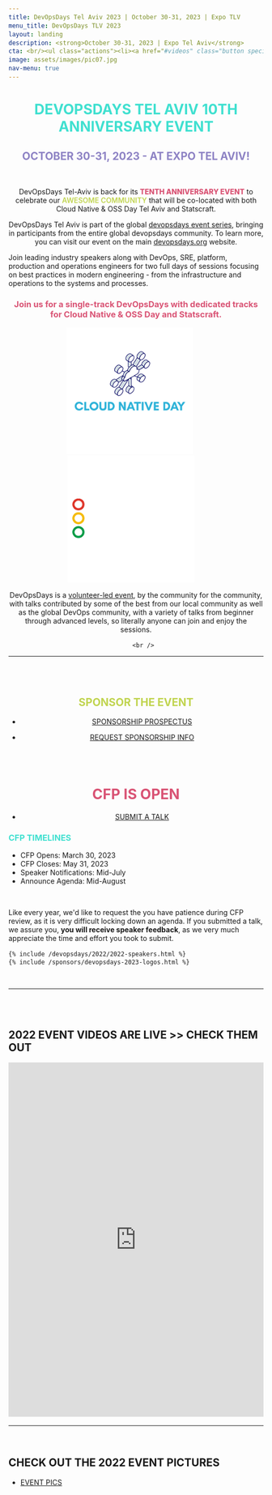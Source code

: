 ```yaml
---
title: DevOpsDays Tel Aviv 2023 | October 30-31, 2023 | Expo TLV
menu_title: DevOpsDays TLV 2023
layout: landing
description: <strong>October 30-31, 2023 | Expo Tel Aviv</strong>
cta: <br/><ul class="actions"><li><a href="#videos" class="button special fit" target="_blank"> WATCH VIDEOS</a></li></ul><ul class="actions"><li><a href="#cfp" class="button fit" target="_blank"> CFP IS OPEN!</a></li></ul>
image: assets/images/pic07.jpg
nav-menu: true
---
```


<!-- Main -->
<div id="main">

<!-- One -->
<div class="inner">
    <div class="row">
    <div class="box" style="width: 100%; text-align: center;">
    <h1 style="text-transform: uppercase; color: turquoise;">DEVOPSDAYS TEL AVIV 10TH ANNIVERSARY EVENT</h1>
    <h2 style="text-transform: uppercase; color: #8d82c4;">October 30-31, 2023 - at Expo Tel Aviv!</h2>
    <p>&nbsp;</p>
            <p>DevOpsDays Tel-Aviv is back for its <span style="font-weight: 800; color: #d95374;">TENTH ANNIVERSARY EVENT</span> to celebrate our <span style="font-weight: 600; color: #c0d44f;">AWESOME COMMUNITY</span> that will be co-located with both Cloud Native & OSS Day Tel Aviv and Statscraft.</p>
            <p>DevOpsDays Tel Aviv is part of the global <a href="https://devopsdays.org/" target="_blank">devopsdays event series</a>, bringing in participants from the entire global devopsdays community.  To learn more, you can visit our event on the main <a href="https://devopsdays.org/events/2023-tel-aviv/welcome/" target="_blank">devopsdays.org</a> website.</p>
            <p style="text-align: left; ">Join leading industry speakers along with DevOps, SRE, platform, production and operations engineers for two full days of sessions focusing on best practices in modern  engineering - from the infrastructure and operations to the systems and processes. 
            <h3 style="text-align: center; font-weight: 700; color: #d95374;">Join us for a single-track DevOpsDays with dedicated tracks for Cloud Native & OSS Day and Statscraft. </h3>
            <p><img src="/assets/images/cloudnative-SQ.png" width="250" style="float: center; padding-right: 20px;">&nbsp; <img src="/assets/images/statscraft-SQ.png" width="250" style="float: center; padding-right: 20px;"></p>DevOpsDays is a <a href="/team" target="_blank">volunteer-led event</a>, by the community for the community, with talks contributed by some of the best from our local community as well as the global DevOps community, with a variety of talks from beginner through advanced levels, so literally anyone can join and enjoy the sessions.</p>

        <br />
<hr/>
<a id="sponsor"></a>
<br/>
<br>
    <h2 style="tex-transform: uppercase; color: #c0d44f;"> SPONSOR THE EVENT</h2>
         <ul class="actions"><li><a href="https://drive.google.com/file/d/10Yglr9iSCQIC1XmaB4nT8sQCU3Dh0k47/view?usp=share_link" target="_blank" class="button fit"> SPONSORSHIP PROSPECTUS</a></li></ul>
        <ul class="actions"><li><a href="https://forms.gle/zvoeqRtVmegYfUKj8" class="button fit"><span class="icon alt fa-lightbulb-o"></span> REQUEST SPONSORSHIP INFO </a></li></ul>

</div>
</div>
<a id="cfp"></a>
<br/>
<br>

 <div class="box" style="width: 100%; text-align: left;">
     <h1 style="text-transform: uppercase; color: #d95374; text-align: center;"> CFP IS OPEN</h1>
    <ul class="actions" style="text-align: center;"><li><a href="https://sessionize.com/devopsdays-tel-aviv-2023/" class="button fit" target="_blank"> SUBMIT A TALK</a></li></ul>
   <h3 style="text-transform: uppercase; color: turquoise; text-align: left;"> CFP TIMELINES</h3>
    <ul>
    <li>CFP Opens: March 30, 2023</li>
    <li>CFP Closes: May 31, 2023</li>
    <li>Speaker Notifications: Mid-July</li>
    <li>Announce Agenda: Mid-August</li>
    </ul>
<br/>
     <p>Like every year, we'd like to request the you have patience during CFP review, as it is very difficult locking down an agenda. If you submitted a talk, we assure you, <strong>you will receive speaker feedback</strong>, as we very much appreciate the time and effort you took to submit.</p>
</div>

    {% include /devopsdays/2022/2022-speakers.html %}
    {% include /sponsors/devopsdays-2023-logos.html %}
<br/>
<hr/>

<br/>
<a id="videos"></a>
<br/>

   <h2> <span class="icon alt fa-video-camera"></span> 2022 EVENT VIDEOS ARE LIVE >> CHECK THEM OUT </h2>
    <iframe width="100%" height="700" src="https://www.youtube.com/embed/videoseries?list=PL8tivQAdoavNHBVaiDiadxLiVtdH7xPJH" title="YouTube video player" frameborder="0" allow="accelerometer; autoplay; clipboard-write; encrypted-media; gyroscope; picture-in-picture" allowfullscreen></iframe>
    <br/>
     <hr/>
    <br/>
    <h2><span class="icon alt fa-camera-retro"></span> CHECK OUT THE 2022 EVENT PICTURES</h2>
    <ul class="actions"><li><a href="https://rtfmp.lease/devopsdaystlv-2022-photos" class="button fit" target="_blank"> <span class="icon alt fa-camera-o"></span> EVENT PICS</a></li></ul>
    <br/>
</div> 

<!--  <hr class="major">

 <div class="row" style="text-align: center;">
            <div class="4u"><ul class="actions"><li><a href="/devopsdays/agenda-2021" class="button fit"> <i class="fa fa-cog" style="color: red;"></i>VIEW EVENT PROGRAM</a></li></ul></div>
            <div class="4u"><ul class="actions"><li><a href="/devopsdays-quicklinks" class="button fit"> <i class="fa fa-cog" style="color: #c0d44f;"></i> EVENT QUICK LINKS</a></li></ul></div>-->











  
	
